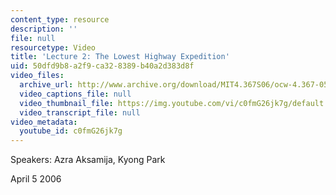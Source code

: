 ```yaml
---
content_type: resource
description: ''
file: null
resourcetype: Video
title: 'Lecture 2: The Lowest Highway Expedition'
uid: 50dfd9b8-a2f9-ca32-8389-b40a2d383d8f
video_files:
  archive_url: http://www.archive.org/download/MIT4.367S06/ocw-4.367-05apr2006_300k.mp4
  video_captions_file: null
  video_thumbnail_file: https://img.youtube.com/vi/c0fmG26jk7g/default.jpg
  video_transcript_file: null
video_metadata:
  youtube_id: c0fmG26jk7g
---
```


Speakers: Azra Aksamija, Kyong Park

April 5 2006